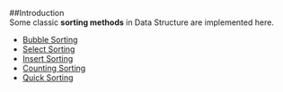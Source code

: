 ##Introduction
<br/>
Some classic <strong>sorting methods</strong> in Data Structure are implemented here.

* [Bubble Sorting](src\com\mindjet\example\BubbleSort)
* [Select Sorting](src\com\mindjet\example\SelectSort)
* [Insert Sorting](src\com\mindjet\example\InsertSort)
* [Counting Sorting](src\com\mindjet\example\CountingSort)
* [Quick Sorting](src\com\mindjet\example\QuickSort)
